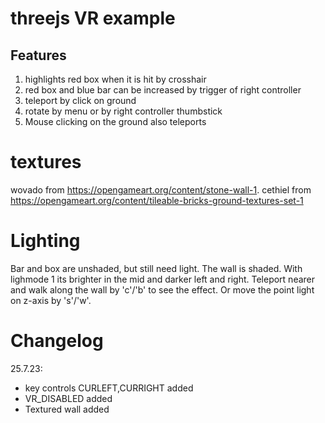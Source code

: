 # threejs VR example

## Features
 1) highlights red box when it is hit by crosshair
 2) red box and blue bar can be increased by trigger of right controller
 3) teleport by click on ground
 4) rotate by menu or by right controller thumbstick
 5) Mouse clicking on the ground also teleports

# textures
wovado from https://opengameart.org/content/stone-wall-1.
cethiel from https://opengameart.org/content/tileable-bricks-ground-textures-set-1

# Lighting

Bar and box are unshaded, but still need light. The wall is shaded. With lighmode 1 its brighter in
the mid and darker left and right. Teleport nearer and walk along the wall by 'c'/'b'
to see the effect. Or move the point light on z-axis by 's'/'w'.

# Changelog

25.7.23:
- key controls CURLEFT,CURRIGHT added
- VR_DISABLED added
- Textured wall added
 
